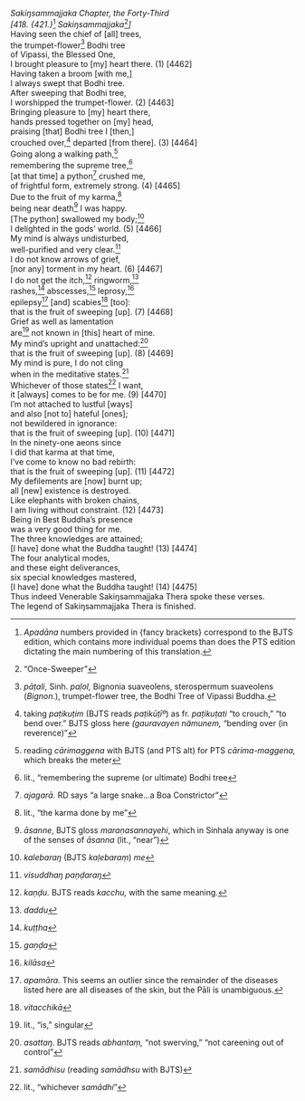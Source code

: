 *Sakiŋsammajjaka Chapter, the Forty-Third*  
*\[418. {421.}*[^1] *Sakiŋsammajjaka*[^2]*\]*  
Having seen the chief of \[all\] trees,  
the trumpet-flower[^3] Bodhi tree  
of Vipassi, the Blessed One,  
I brought pleasure to \[my\] heart there. (1) \[4462\]  
Having taken a broom \[with me,\]  
I always swept that Bodhi tree.  
After sweeping that Bodhi tree,  
I worshipped the trumpet-flower. (2) \[4463\]  
Bringing pleasure to \[my\] heart there,  
hands pressed together on \[my\] head,  
praising \[that\] Bodhi tree I \[then,\]  
crouched over,[^4] departed \[from there\]. (3) \[4464\]  
Going along a walking path,[^5]  
remembering the supreme tree,[^6]  
\[at that time\] a python[^7] crushed me,  
of frightful form, extremely strong. (4) \[4465\]  
Due to the fruit of my karma,[^8]  
being near death[^9] I was happy.  
\[The python\] swallowed my body;[^10]  
I delighted in the gods’ world. (5) \[4466\]  
My mind is always undisturbed,  
well-purified and very clear.[^11]  
I do not know arrows of grief,  
\[nor any\] torment in my heart. (6) \[4467\]  
I do not get the itch,[^12] ringworm,[^13]  
rashes,[^14] abscesses,[^15] leprosy,[^16]  
epilepsy[^17] \[and\] scabies[^18] \[too\]:  
that is the fruit of sweeping \[up\]. (7) \[4468\]  
Grief as well as lamentation  
are[^19] not known in \[this\] heart of mine.  
My mind’s upright and unattached:[^20]  
that is the fruit of sweeping \[up\]. (8) \[4469\]  
My mind is pure, I do not cling  
when in the meditative states.[^21]  
Whichever of those states[^22] I want,  
it \[always\] comes to be for me. (9) \[4470\]  
I’m not attached to lustful \[ways\]  
and also \[not to\] hateful \[ones\];  
not bewildered in ignorance:  
that is the fruit of sweeping \[up\]. (10) \[4471\]  
In the ninety-one aeons since  
I did that karma at that time,  
I’ve come to know no bad rebirth:  
that is the fruit of sweeping \[up\]. (11) \[4472\]  
My defilements are \[now\] burnt up;  
all \[new\] existence is destroyed.  
Like elephants with broken chains,  
I am living without constraint. (12) \[4473\]  
Being in Best Buddha’s presence  
was a very good thing for me.  
The three knowledges are attained;  
\[I have\] done what the Buddha taught! (13) \[4474\]  
The four analytical modes,  
and these eight deliverances,  
six special knowledges mastered,  
\[I have\] done what the Buddha taught! (14) \[4475\]  
Thus indeed Venerable Sakiŋsammajjaka Thera spoke these verses.  
The legend of Sakiŋsammajjaka Thera is finished.  
[^1]: *Apadāna* numbers provided in {fancy brackets} correspond to the
    BJTS edition, which contains more individual poems than does the PTS
    edition dictating the main numbering of this translation.  
[^2]: “Once-Sweeper”  
[^3]: *pāṭali*, Sinh. *paḷol,* Bignonia suaveolens, sterospermum
    suaveolens (*Bignon.*), trumpet-flower tree, the Bodhi Tree of
    Vipassi Buddha.  
[^4]: taking *paṭikuṭim* (BJTS reads *paṭikūṭīº*) as fr. *paṭikuṭati*
    “to crouch,” “to bend over.” BJTS gloss here *(gauravayen nämunem,*
    “bending over (in reverence)”  
[^5]: reading *cārimaggena* with BJTS (and PTS alt) for PTS
    *cārima-maggena,* which breaks the meter  
[^6]: lit., “remembering the supreme (or ultimate) Bodhi tree  
[^7]: *ajagarā.* RD says “a large snake...a Boa Constrictor”  
[^8]: lit., “the karma done by me”  
[^9]: *āsanne*, BJTS gloss *maraṇasannayehi*, which in Sinhala anyway is
    one of the senses of *āsanna* (lit., “near”)  
[^10]: *kalebaraŋ* (BJTS *kaḷebaraṃ*) *me*  
[^11]: *visuddhaŋ paṇḍaraŋ*  
[^12]: *kaṇḍu.* BJTS reads *kacchu,* with the same meaning.  
[^13]: *daddu*  
[^14]: *kuṭṭha*  
[^15]: *gaṇḍa*  
[^16]: *kilāsa*  
[^17]: *apamāra.* This seems an outlier since the remainder of the
    diseases listed here are all diseases of the skin, but the Pāli is
    unambiguous.  
[^18]: *vitacchikā*  
[^19]: lit., “is,” singular  
[^20]: *asattaŋ*. BJTS reads *abhantaṃ,* “not swerving,” “not careening
    out of control”  
[^21]: *samādhisu* (reading *samādhsu* with BJTS)  
[^22]: lit., “whichever *samādhi*”
